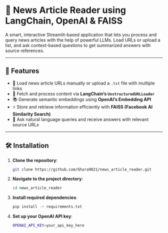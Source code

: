 # 📰 News Article Reader using LangChain, OpenAI & FAISS

A smart, interactive Streamlit-based application that lets you process and query news articles with the help of powerful LLMs. Load URLs or upload a list, and ask context-based questions to get summarized answers with source references.

---

## 🚀 Features

- 🔗 Load news article URLs manually or upload a `.txt` file with multiple links  
- 🧠 Fetch and process content via **LangChain’s `UnstructuredURLLoader`**  
- 📚 Generate semantic embeddings using **OpenAI’s Embedding API**  
- ⚡ Store and retrieve information efficiently with **FAISS (Facebook AI Similarity Search)**  
- 💬 Ask natural language queries and receive answers with relevant source URLs  

---

## 🛠️ Installation

1. **Clone the repository**:
   ```bash
   git clone https://github.com/Ghara9021/news_article_reader.git

2. **Navigate to the project directory**:
   ```bash
   cd news_article_reader
3. **Install required dependencies**:
   ```bash
   pip install -r requirements.txt
4. **Set up your OpenAI API key**:
   ```bash
   OPENAI_API_KEY=your_api_key_here

